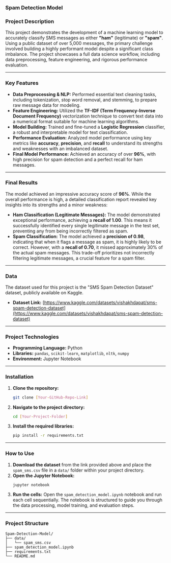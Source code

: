 ### Spam Detection Model


### Project Description

This project demonstrates the development of a machine learning model to accurately classify SMS messages as either **"ham"** (legitimate) or **"spam"**. Using a public dataset of over 5,000 messages, the primary challenge involved building a highly performant model despite a significant class imbalance. The project showcases a full data science workflow, including data preprocessing, feature engineering, and rigorous performance evaluation.

-----

### Key Features

  * **Data Preprocessing & NLP:** Performed essential text cleaning tasks, including tokenization, stop word removal, and stemming, to prepare raw message data for modeling.
  * **Feature Engineering:** Utilized the **TF-IDF (Term Frequency-Inverse Document Frequency)** vectorization technique to convert text data into a numerical format suitable for machine learning algorithms.
  * **Model Building:** Trained and fine-tuned a **Logistic Regression** classifier, a robust and interpretable model for text classification.
  * **Performance Evaluation:** Analyzed model performance using key metrics like **accuracy**, **precision**, and **recall** to understand its strengths and weaknesses with an imbalanced dataset.
  * **Final Model Performance:** Achieved an accuracy of over **96%**, with high precision for spam detection and a perfect recall for ham messages.

-----

### Final Results

The model achieved an impressive accuracy score of **96%**. While the overall performance is high, a detailed classification report revealed key insights into its strengths and a minor weakness:

  * **Ham Classification (Legitimate Messages):** The model demonstrated exceptional performance, achieving a **recall of 1.00**. This means it successfully identified every single legitimate message in the test set, preventing any from being incorrectly filtered as spam.
  * **Spam Classification:** The model achieved a **precision of 0.98**, indicating that when it flags a message as spam, it is highly likely to be correct. However, with a **recall of 0.70**, it missed approximately 30% of the actual spam messages. This trade-off prioritizes not incorrectly filtering legitimate messages, a crucial feature for a spam filter.

-----

### Data

The dataset used for this project is the "SMS Spam Detection Dataset" dataset, publicly available on Kaggle.

  * **Dataset Link:** [https://www.kaggle.com/datasets/vishakhdapat/sms-spam-detection-dataset](https://www.kaggle.com/datasets/vishakhdapat/sms-spam-detection-dataset)

-----

### Project Technologies

  * **Programming Language:** Python
  * **Libraries:** `pandas`, `scikit-learn`, `matplotlib`, `nltk`, `numpy`
  * **Environment:** Jupyter Notebook

-----

### Installation

1.  **Clone the repository:**
    ```bash
    git clone [Your-GitHub-Repo-Link]
    ```
2.  **Navigate to the project directory:**
    ```bash
    cd [Your-Project-Folder]
    ```
3.  **Install the required libraries:**
    ```bash
    pip install -r requirements.txt
    ```

-----

### How to Use

1.  **Download the dataset** from the link provided above and place the `spam_sms.csv` file in a `data/` folder within your project directory.
2.  **Open the Jupyter Notebook:**
    ```
    jupyter notebook
    ```
3.  **Run the cells:** Open the `spam_detection_model.ipynb` notebook and run each cell sequentially. The notebook is structured to guide you through the data processing, model training, and evaluation steps.
-----

### Project Structure

```
Spam-Detection-Model/
├── data/
│   └── spam_sms.csv
├── spam_detection_model.ipynb
├── requirements.txt
└── README.md
```